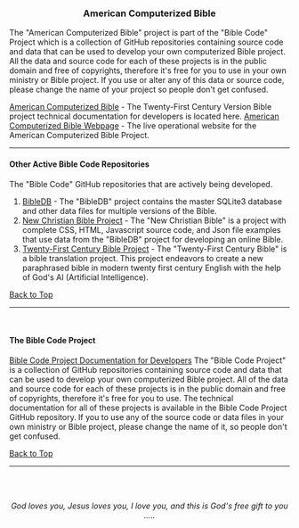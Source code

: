 <a id="top"></a>
<h3 align="center">American Computerized Bible</h3>

The "American Computerized Bible" project is part of the "Bible Code" Project which is a collection of GitHub repositories containing source code and data that can be used to develop your own computerized Bible project. All the data and source code for each of these projects is in the public domain and free of copyrights, therefore it's free for you to use in your own ministry or Bible project. If you use or alter any of this data or source code, please change the name of your project so people don't get confused.


[American Computerized Bible](https://github.com/ACB-Bible/Bible-Code/blob/main/ACB/ACB.md/) -  The Twenty-First Century Version Bible project technical documentation for developers is located here.
[American Computerized Bible Webpage](https://acbible.com) - The live operational website for the American Computerized Bible Project.

---

#### Other Active Bible Code Repositories

The "Bible Code" GitHub repositories that are actively being developed.

1. [BibleDB](https://github.com/ACB-Bible/BibleDB/) - The "BibleDB" project contains the master SQLite3 database and other data files for multiple versions of the Bible.
2. [New Christian Bible Project](https://github.com/ACB-Bible/NCB/) - The "New Christian Bible" is a project with complete CSS, HTML, Javascript source code, and Json file  examples that use data from the "BibleDB" project for developing an online Bible.
3. [Twenty-First Century Bible Project](https://github.com/ACB-Bible/TWF/) - The "Twenty-First Century Bible" is a bible translation project. This project endeavors to create a new paraphrased bible in modern twenty first century English with the help of God's AI (Artificial Intelligence).

[Back to Top](#top)

---

<br>
   
#### The Bible Code Project

[Bible Code Project Documentation for Developers](https://github.com/ACB-Bible/Bible-Code/)
The "Bible Code Project" is a collection of GitHub repositories containing source code and data that can be used to develop your own computerized Bible project. All of the data and source code for each of these projects is in the public domain and free of copyrights, therefore it's free for you to use. The technical documentation for all of these projects is available in the Bible Code Project GitHub repository. If you to use any of the source code or data files in your own ministry or Bible project, please change the name of it, so people don't get confused.

[Back to Top](#top)

---

<br><br>
<p align="center">
    <p align="center">
    <em>God loves you, Jesus loves you, I love you, and this is God's free gift to you .....</em>
</p>    
</p>